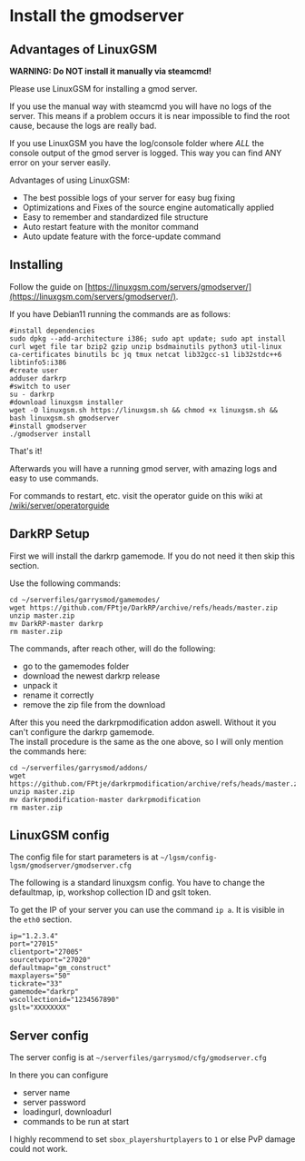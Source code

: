 # Install the gmodserver

## Advantages of LinuxGSM

**WARNING: Do NOT install it manually via steamcmd!**

Please use LinuxGSM for installing a gmod server.

If you use the manual way with steamcmd you will have no logs of the server. This means if a problem occurs it is near impossible to find the root cause, because the logs are really bad.

If you use LinuxGSM you have the log/console folder where *ALL* the console output of the gmod server is logged. This way you can find ANY error on your server easily.

Advantages of using LinuxGSM:

 - The best possible logs of your server for easy bug fixing
 - Optimizations and Fixes of the source engine automatically applied
 - Easy to remember and standardized file structure
 - Auto restart feature with the monitor command
 - Auto update feature with the force-update command


## Installing

Follow the guide on [https://linuxgsm.com/servers/gmodserver/](https://linuxgsm.com/servers/gmodserver/).

If you have Debian11 running the commands are as follows:

    #install dependencies
    sudo dpkg --add-architecture i386; sudo apt update; sudo apt install curl wget file tar bzip2 gzip unzip bsdmainutils python3 util-linux ca-certificates binutils bc jq tmux netcat lib32gcc-s1 lib32stdc++6 libtinfo5:i386
    #create user
    adduser darkrp
    #switch to user
    su - darkrp
    #download linuxgsm installer
    wget -O linuxgsm.sh https://linuxgsm.sh && chmod +x linuxgsm.sh && bash linuxgsm.sh gmodserver
    #install gmodserver
    ./gmodserver install

That's it!

Afterwards you will have a running gmod server, with amazing logs and easy to use commands.

For commands to restart, etc. visit the operator guide on this wiki at [/wiki/server/operatorguide](/wiki/server/operatorguide)



## DarkRP Setup

First we will install the darkrp gamemode. If you do not need it then skip this section.  

Use the following commands:

    cd ~/serverfiles/garrysmod/gamemodes/
    wget https://github.com/FPtje/DarkRP/archive/refs/heads/master.zip
    unzip master.zip
    mv DarkRP-master darkrp
    rm master.zip

The commands, after reach other, will do the following:

 - go to the gamemodes folder
 - download the newest darkrp release
 - unpack it
 - rename it correctly
 - remove the zip file from the download


After this you need the darkrpmodification addon aswell. Without it you can't configure the darkrp gamemode.  
The install procedure is the same as the one above, so I will only mention the commands here:

    cd ~/serverfiles/garrysmod/addons/
    wget https://github.com/FPtje/darkrpmodification/archive/refs/heads/master.zip
    unzip master.zip
    mv darkrpmodification-master darkrpmodification
    rm master.zip


## LinuxGSM config

The config file for start parameters is at `~/lgsm/config-lgsm/gmodserver/gmodserver.cfg`

The following is a standard linuxgsm config. You have to change the defaultmap, ip, workshop collection ID and gslt token.  

To get the IP of your server you can use the command `ip a`. It is visible in the `eth0` section.

    ip="1.2.3.4"
    port="27015"
    clientport="27005"
    sourcetvport="27020"
    defaultmap="gm_construct"
    maxplayers="50"
    tickrate="33"
    gamemode="darkrp"
    wscollectionid="1234567890"
    gslt="XXXXXXXX"


## Server config

The server config is at `~/serverfiles/garrysmod/cfg/gmodserver.cfg`

In there you can configure

 - server name
 - server password
 - loadingurl, downloadurl
 - commands to be run at start

I highly recommend to set `sbox_playershurtplayers` to `1` or else PvP damage could not work.

